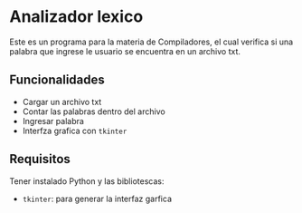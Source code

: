 # Analizador lexico

Este es un programa para la materia de Compiladores, el cual verifica si una palabra que ingrese le usuario se encuentra en un archivo txt.

## Funcionalidades 

 - Cargar un archivo txt
 - Contar las palabras dentro del archivo
 - Ingresar palabra
 - Interfza grafica con `tkinter`

## Requisitos

Tener instalado Python y las bibliotescas:
 - `tkinter`: para generar la interfaz garfica
